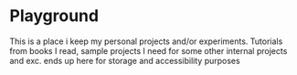 # Playground

This is a place i keep my personal projects and/or experiments. Tutorials from books I read, sample projects I need for some other internal projects and exc. ends up here for storage and accessibility purposes
